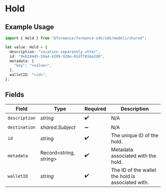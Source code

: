 # Hold

## Example Usage

```typescript
import { Hold } from "@formance/formance-sdk/sdk/models/shared";

let value: Hold = {
  description: "vacation separately utter",
  id: "9eb18445-59a4-4209-920e-81df7016e2d0",
  metadata: {
    "key": "<value>",
  },
  walletID: "<id>",
};
```

## Fields

| Field                                             | Type                                              | Required                                          | Description                                       |
| ------------------------------------------------- | ------------------------------------------------- | ------------------------------------------------- | ------------------------------------------------- |
| `description`                                     | *string*                                          | :heavy_check_mark:                                | N/A                                               |
| `destination`                                     | *shared.Subject*                                  | :heavy_minus_sign:                                | N/A                                               |
| `id`                                              | *string*                                          | :heavy_check_mark:                                | The unique ID of the hold.                        |
| `metadata`                                        | Record<string, *string*>                          | :heavy_check_mark:                                | Metadata associated with the hold.                |
| `walletID`                                        | *string*                                          | :heavy_check_mark:                                | The ID of the wallet the hold is associated with. |